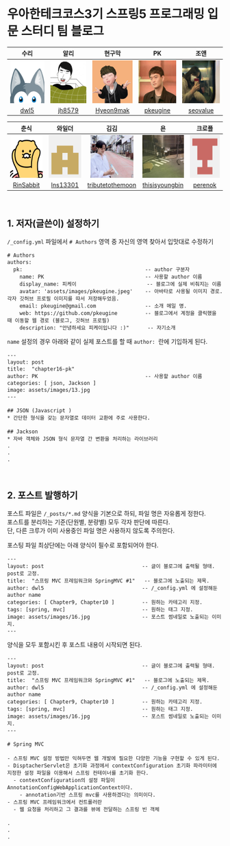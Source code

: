 # 우아한테크코스3기 스프링5 프로그래밍 입문 스터디 팀 블로그

|수리|알리|현구막|PK|조앤|
|:---:|:---:|:---:|:---:|:---:|
|<img src="/assets/images/dwl5.png" alt="dwl5" width="100" height="100">|<img src="/assets/images/jh8579.png" alt="jh8579" width="100" height="100">|<img src="/assets/images/Hyeon9mak.png" alt="Hyeon9mak" width="100" height="100">|<img src="/assets/images/pkeugine.jpeg" alt="pkeugine" width="100" height="100">|<img src="/assets/images/seovalue.jpeg" alt="seovalue" width="100" height="100">|
|[dwl5](https://github.com/dwl5)|[jh8579](https://github.com/jh8579)|[Hyeon9mak](https://github.com/Hyeon9mak)|[pkeugine](https://github.com/pkeugine)|[seovalue](https://github.com/seovalue)|

|춘식|와일더|김김|욘|크로플|
|:---:|:---:|:---:|:---:|:---:|
|<img src="/assets/images/RinSabbit.png" alt="RinSabbit" width="100" height="100">|<img src="/assets/images/lns13301.png" alt="lns13301" width="100" height="100">|<img src="/assets/images/tributetothemoon.jpeg" alt="tributetothemoon" width="100" height="100">|<img src="/assets/images/thisisyoungbin.jpeg" alt="thisisyoungbin" width="100" height="100">|<img src="/assets/images/perenok.png" alt="perenok" width="100" height="100">|
|[RinSabbit](https://github.com/RinSabbit)|[lns13301](https://github.com/lns13301)|[tributetothemoon](https://github.com/tributetothemoon)|[thisisyoungbin](https://github.com/thisisyoungbin)|[perenok](https://github.com/seovalueperenok)|

<br>

## 1. 저자(글쓴이) 설정하기
`/_config.yml` 파일에서 `# Authors` 영역 중 자신의 영역 찾아서 입맛대로 수정하기
```
# Authors
authors:
  pk:                                        -- author 구분자
    name: PK                                 -- 사용할 author 이름
    display_name: 피케이                       -- 블로그에 실제 비춰지는 이름
    avatar: 'assets/images/pkeugine.jpeg'    -- 아바타로 사용될 이미지 경로. 각자 깃허브 프로필 이미지를 따서 저장해두었음.
    email: pkeugine@gmail.com                -- 소개 메일 명.
    web: https://github.com/pkeugine         -- 블로그에서 계정을 클릭했을 때 이동할 웹 경로 (블로그, 깃허브 프로필)
    description: "안녕하세요 피케이입니다 :)"      -- 자기소개
```

`name` 설정의 경우 아래와 같이 실제 포스트를 할 때 `author: `란에 기입하게 된다.
```
---
layout: post
title:  "chapter16-pk"
author: PK                                   -- 사용할 author 이름
categories: [ json, Jackson ]
image: assets/images/13.jpg
---

## JSON (Javascript )
* 간단한 형식을 갖는 문자열로 데이터 교환에 주로 사용한다.

## Jackson
* 자바 객체와 JSON 형식 문자열 간 변환을 처리하는 라이브러리
.
.
.
```

<br>

## 2. 포스트 발행하기
포스트 파일은 `/_posts/*.md` 양식을 기본으로 하되, 파일 명은 자유롭게 정한다.  
포스트를 분리하는 기준(단원별, 분량별) 모두 각자 판단에 따른다.  
단, 다른 크루가 이미 사용중인 파일 명은 사용하지 않도록 주의한다.

포스팅 파일 최상단에는 아래 양식이 필수로 포함되어야 한다.

```
---
layout: post                                -- 글이 블로그에 출력될 형태. post로 고정.
title:  "스프링 MVC 프레임워크와 SpringMVC #1"   -- 블로그에 노출되는 제목.
author: dwl5                                -- /_config.yml 에 설정해둔 author name
categories: [ Chapter9, Chapter10 ]         -- 원하는 카테고리 지정.
tags: [spring, mvc]                         -- 원하는 태그 지정.
image: assets/images/16.jpg                 -- 포스트 썸네일로 노출되는 이미지.
---
```

양식을 모두 포함시킨 후 포스트 내용이 시작되면 된다.


```
---
layout: post                                -- 글이 블로그에 출력될 형태. post로 고정.
title:  "스프링 MVC 프레임워크와 SpringMVC #1"   -- 블로그에 노출되는 제목.
author: dwl5                                -- /_config.yml 에 설정해둔 author name
categories: [ Chapter9, Chapter10 ]         -- 원하는 카테고리 지정.
tags: [spring, mvc]                         -- 원하는 태그 지정.
image: assets/images/16.jpg                 -- 포스트 썸네일로 노출되는 이미지.
---

# Spring MVC

- 스프링 MVC 설정 방법만 익혀두면 웹 개발에 필요한 다양한 기능을 구현할 수 있게 된다.
- DisptacherServlet은 초기화 과정에서 contextConfiguration 초기화 파라미터에 지정한 설정 파일을 이용해서 스프링 컨테이너를 초기화 한다.
  - contextConfiguration의 설정 파일이 AnnotationConfigWebApplicationContext이다.
    - annotation기반 스프링 mvc를 사용하겠다는 의미이다.
- 스프링 MVC 프레임워크에서 컨트롤러란
  - 웹 요청을 처리하고 그 결과를 뷰에 전달하는 스프링 빈 객체
  
.
.
.
```
